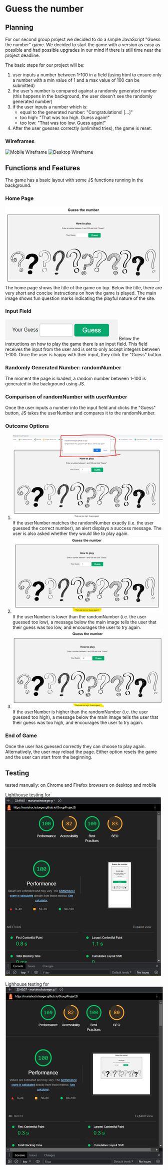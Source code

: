 # **Guess the number**

## **Planning**
For our second group project we decided to do a simple JavaScript "Guess the number" game.
We decided to start the game with a version as easy as possible and had possible upgrades in our mind if there is still time near the project deadline.

The basic steps for our project will be:

1. user inputs a number between 1-100 in a field (using html to ensure only a number with a min value of 1 and a max value of 100 can be submitted)
2. the user's number is compared against a randomly generated number (this happens in the background, the user doesn't see the randomly generated number)
3. if the user inputs a number which is:
    - equal to the generated number: "Congratulations! [...]"
    - too high: "That was too high. Guess again!"
    - too low: "That was too low. Guess again!"
4. After the user guesses correctly (unlimited tries), the game is reset.

### **Wireframes**

![Mobile Wireframe](docs/screenshots/wireframe_mobile.png)
![Desktop Wireframe](docs/screenshots/wireframe_desktop.png)

## **Functions and Features**
The game has a basic layout with some JS functions running in the background.

### **Home Page**
![Home page](docs/screenshots/homepage.png)
The home page shows the title of the game on top.
Below the title, there are very short and concise instructions on how the game is played.
The main image shows fun question marks indicating the playful nature of the site.

### **Input Field**
![Input field](docs/screenshots/input-field.png)
Below the instructions on how to play the game there is an input field. This field receives the input from the user and is set to only accept integers between 1-100. Once the user is happy with their input, they click the "Guess" button.

### **Randomly Generated Number: randomNumber**
The moment the page is loaded, a random number between 1-100 is generated in the background using JS.

### **Comparison of randomNumber with userNumber**
Once the user inputs a number into the input field and clicks the "Guess" button, JS takes the userNumber and compares it to the randomNumber.

### **Outcome Options**
1. ![User guessed correctly](docs/screenshots/congratulations.png)
    If the userNumber matches the randomNumber exactly (i.e. the user guessed the correct number), an alert displays a success message. The user is also asked whether they would like to play again.
2. ![User guessed too low](docs/screenshots/too-low.png)
    If the userNumber is lower than the randomNumber (i.e. the user guessed too low), a message below the main image tells the user that their guess was too low, and encourages the user to try again.
3. ![User guessed too high](docs/screenshots/too-high.png)
    If the userNumber is higher than the randomNumber (i.e. the user guessed too high), a message below the main image tells the user that their guess was too high, and encourages the user to try again.

### **End of Game**
Once the user has guessed correctly they can choose to play again. Alternatively, the user may reload the page.
Either option resets the game and the user can start from the beginning.

## **Testing**
tested manually: on Chrome and Firefox browsers on desktop and mobile

Lighthouse testing for ![mobile](docs/screenshots/mobile.lighthouse.png)

Lighhouse testing for ![desktop](docs/screenshots/desk.lighthouse.png)


